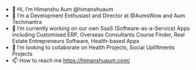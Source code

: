- 👋 Hi, I’m Himanshu Aum @himanshuaum
- 👀 I’m a Development Enthusiast and Director at @AumsWow and Aum Techmantra
- 🌱 I’m currently working on our own SaaS (Software-as-a-Service) Apps including Customised ERP, Overseas Consultants Course Finder, Real Estate Entrepreneurs Software, Health-based Apps
- 💞️ I’m looking to collaborate on Health Projects, Social Upliftments Projects
- 📫 How to reach me https://himanshuaum.com/

<!---
himanshuaum/himanshuaum is a ✨ special ✨ repository because its `README.md` (this file) appears on your GitHub profile.
You can click the Preview link to take a look at your changes.
--->
